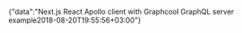 {"data":"Next.js React Apollo client with Graphcool GraphQL server example2018-08-20T19:55:56+03:00"}
